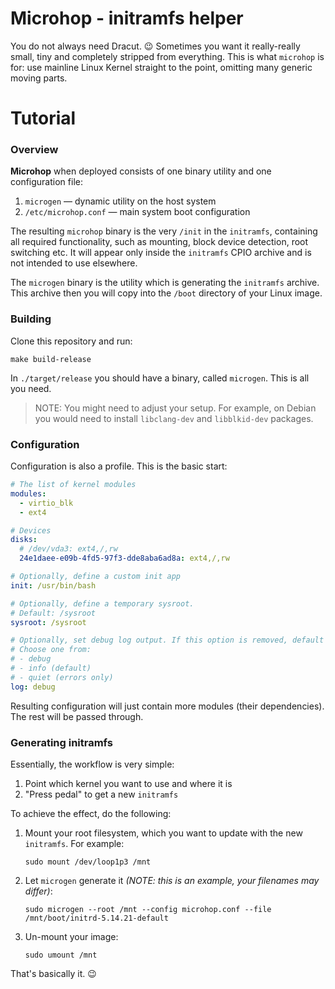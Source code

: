 # Microhop - initramfs helper

You do not always need Dracut. 😉 Sometimes you want it really-really
small, tiny and completely stripped from everything. This is what
`microhop` is for: use mainline Linux Kernel straight to the point,
omitting many generic moving parts.

# Tutorial

### Overview

**Microhop** when deployed consists of one binary utility and one configuration file:
  1. `microgen` — dynamic utility on the host system
  2. `/etc/microhop.conf` — main system boot configuration

The resulting `microhop` binary is the very `/init` in the `initramfs`,
containing all required functionality, such as mounting, block device
detection, root switching etc. It will appear only inside the `initramfs` CPIO archive
and is not intended to use elsewhere.

The `microgen` binary is the utility which is generating the `initramfs` archive.
This archive then you will copy into the `/boot` directory of your Linux image.

### Building

Clone this repository and run:

	make build-release

In `./target/release` you should have a binary, called `microgen`. This is all you need.

> NOTE: You might need to adjust your setup. For example, on Debian you would need to install `libclang-dev` and `libblkid-dev` packages.

### Configuration

Configuration is also a profile. This is the basic start:

```yaml
# The list of kernel modules
modules:
  - virtio_blk
  - ext4

# Devices
disks:
  # /dev/vda3: ext4,/,rw
  24e1daee-e09b-4fd5-97f3-dde8aba6ad8a: ext4,/,rw

# Optionally, define a custom init app
init: /usr/bin/bash

# Optionally, define a temporary sysroot.
# Default: /sysroot
sysroot: /sysroot

# Optionally, set debug log output. If this option is removed, default is used.
# Choose one from:
# - debug
# - info (default)
# - quiet (errors only)
log: debug
```

Resulting configuration will just contain more modules (their dependencies). The rest will be passed through.

### Generating initramfs

Essentially, the workflow is very simple:

1. Point which kernel you want to use and where it is
2. "Press pedal" to get a new `initramfs`

To achieve the effect, do the following:

1. Mount your root filesystem, which you want to update with the new `initramfs`. For example:
   ```shell
   sudo mount /dev/loop1p3 /mnt
   ```

2. Let `microgen` generate it _(NOTE: this is an example, your filenames may differ)_:

   ```shell
   sudo microgen --root /mnt --config microhop.conf --file /mnt/boot/initrd-5.14.21-default
   ```

3. Un-mount your image:

   ```shell
   sudo umount /mnt
   ```

That's basically it. 😉
